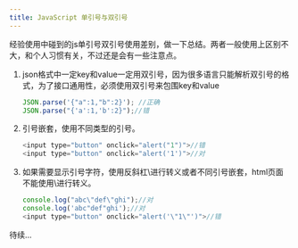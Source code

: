 ```yaml
---
title: JavaScript 单引号与双引号
---
```




经验使用中碰到的js单引号双引号使用差别，做一下总结。两者一般使用上区别不大，和个人习惯有关，不过还是会有一些注意点。

<!--more-->

1. json格式中一定key和value一定用双引号，因为很多语言只能解析双引号的格式，为了接口通用性，必须使用双引号来包围key和value

    ```javascript
    JSON.parse('{"a":1,"b":2}'); //正确
    JSON.parse("{'a':1,'b':2}");//错
    ```

2. 引号嵌套，使用不同类型的引号。
    
    ```javascript
    <input type="button" onclick="alert("1")">//错
    <input type="button" onclick="alert('1')">//对
    ```

3. 如果需要显示引号字符，使用反斜杠\进行转义或者不同引号嵌套，html页面不能使用\进行转义。

    ```javascript
    console.log("abc\"def\"ghi");//对
    console.log('abc"def"ghi');//对
    <input type="button" onclick="alert('\"1\"')">//错
    ```

待续...


